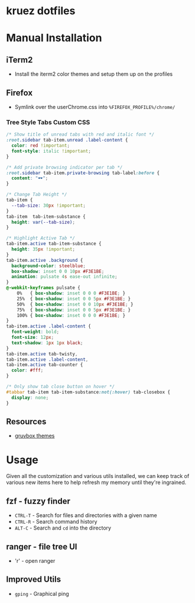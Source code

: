 # kruez dotfiles

# Manual Installation

## iTerm2
* Install the iterm2 color themes and setup them up on the profiles

## Firefox
* Symlink over the userChrome.css into `%FIREFOX_PROFILE%/chrome/`

### Tree Style Tabs Custom CSS

```css
/* Show title of unread tabs with red and italic font */
:root.sidebar tab-item.unread .label-content {
  color: red !important;
  font-style: italic !important;
}

/* Add private browsing indicator per tab */
:root.sidebar tab-item.private-browsing tab-label:before {
  content: "🕶";
}

/* Change Tab Height */
tab-item {
  --tab-size: 30px !important;
}
tab-item  tab-item-substance {
  height: var(--tab-size);
}

/* Highlight Active Tab */
tab-item.active tab-item-substance {
  height: 35px !important;
}
tab-item.active .background {
  background-color: steelblue;
  box-shadow: inset 0 0 10px #F3E1BE;
  animation: pulsate 4s ease-out infinite;
}
@-webkit-keyframes pulsate {
    0%   { box-shadow: inset 0 0 0 #F3E1BE; }
    25%  { box-shadow: inset 0 0 5px #F3E1BE; }
    50%  { box-shadow: inset 0 0 10px #F3E1BE; }
    75%  { box-shadow: inset 0 0 5px #F3E1BE; }
    100% { box-shadow: inset 0 0 0 #F3E1BE; }
}
tab-item.active .label-content {
  font-weight: bold;
  font-size: 12px;
  text-shadow: 1px 1px black;
}
tab-item.active tab-twisty,
tab-item.active .label-content,
tab-item.active tab-counter {
  color: #fff;
}

/* Only show tab close button on hover */
#tabbar tab-item tab-item-substance:not(:hover) tab-closebox {
  display: none;
}
```

## Resources
* [gruvbox themes](https://github.com/gruvbox-community/gruvbox-contrib/)

# Usage
Given all the customization and various utils installed, we can keep track of various new items here to help refresh my memory until they're ingrained.

## fzf - fuzzy finder
- `CTRL-T` - Search for files and directories with a given name
- `CTRL-R` - Search command history
- `ALT-C` - Search and `cd` into the directory

## ranger - file tree UI
- 'r' - open ranger


## Improved Utils
- `gping` - Graphical ping

